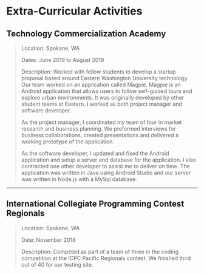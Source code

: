 # Extra-Curricular Activities

## Technology Commercialization Academy

> Location: Spokane, WA
>
> Dates: June 2019 to August 2019
>
> Description: Worked with fellow students to develop a startup proposal based around Eastern Washington University technology. Our team worked on an application called Magpie. Magpie is an Android application that allows users to follow self-guided tours and explore urban environments. It was originally developed by other student teams at Eastern. I worked as both project manager and software developer.
>
> As the project manager, I coordinated my team of four in market research and business planning. We preformed interviews for business collaborations, created presentations and delivered a working prototype of the application.
>
> As the software developer, I updated and fixed the Android application and setup a server and database for the application. I also contracted one other developer to assist me to deliver on time. The application was written in Java using Android Studio and our server was written in Node.js with a MySql database.

-------------

## International Collegiate Programming Contest Regionals

> Location: Spokane, WA
>
> Date: November 2018
>
> Description: Competed as part of a team of three in the coding competition at the ICPC Pacific Regionals contest. We finished third out of 40 for our testing site.
